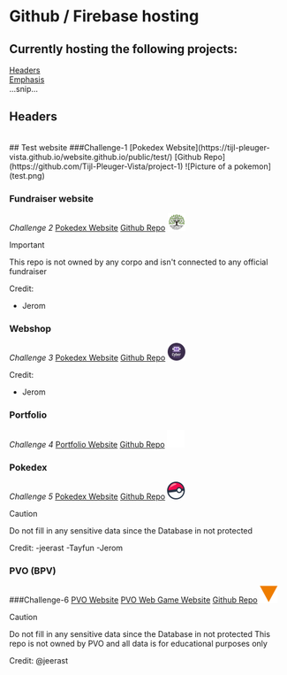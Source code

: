 # Github / Firebase hosting

## Currently hosting the following projects:
[Headers](#headers)  
[Emphasis](#emphasis)  
...snip...
<a name="headers"/>
## Headers
</br>
## Test website
###Challenge-1
[Pokedex Website](https://tijl-pleuger-vista.github.io/website.github.io/public/test/)
[Github Repo](https://github.com/Tijl-Pleuger-Vista/project-1)
![Picture of a pokemon](test.png)

### Fundraiser website
*Challenge 2*
[Pokedex Website](https://tijl-pleuger-vista.github.io/website.github.io/public/team-trees/)
[Github Repo](https://github.com/Tijl-Pleuger-Vista/project-2)
![Picture of a pokemon](teamtree.png)

> [!IMPORTANT]
> This repo is not owned by any corpo and isn't connected to any official fundraiser

Credit: 
- Jerom

### Webshop
*Challenge 3*
[Pokedex Website](https://tijl-pleuger-vista.github.io/website.github.io/public/webshop/)
[Github Repo](https://github.com/Tijl-Pleuger-Vista/project-3)
![Picture of a man in a suit](webshop.png)

Credit: 
- Jerom

### Portfolio
*Challenge 4*
[Portfolio Website](https://headbodyscript.github.io/ign-index)
[Github Repo](https://github.com/Tijl-Pleuger-Vista/project-4)
![The HeadBodyScript Logo](portfolio.png)

### Pokedex
*Challenge 5*
[Pokedex Website](https://tijl-pleuger-vista.github.io/website.github.io/public/pokedex/)
[Github Repo](https://github.com/Tijl-Pleuger-Vista/project-5)
![Picture of a pokemon](pokedex.png)

> [!CAUTION]
> Do not fill in any sensitive data since the Database in not protected

Credit: 
-jeerast
-Tayfun
-Jerom

### PVO (BPV)
###Challenge-6
[PVO Website](https://tijl-pleuger-vista.github.io/website.github.io/public/leet-handbook/)
[PVO Web Game Website](https://tijl-pleuger-vista.github.io/website.github.io/public/leet-game/)
[Github Repo](https://github.com/Tijl-Pleuger-Vista/project-6)
![Logo from PVO](pvo.png)

> [!CAUTION]
> Do not fill in any sensitive data since the Database in not protected
> This repo is not owned by PVO and all data is for educational purposes only

Credit: 
@jeerast

